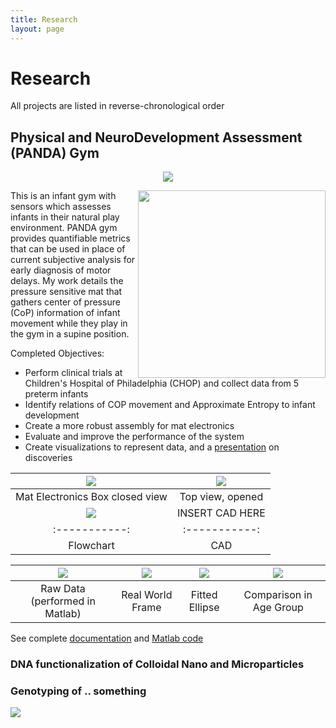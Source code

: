 ```yaml
---
title: Research
layout: page
---
```

# Research
All projects are listed in reverse-chronological order
## Physical and NeuroDevelopment Assessment (PANDA) Gym
<p align="center">
  <img src="https://github.com/susan-z/susan-z.github.io/blob/master/img/LSAMP.jpg?raw=true"/>
</p>

<img style="float: right;" src="https://github.com/susan-z/susan-z.github.io/blob/master/img/babyingym.png?raw=true" width="300px">
This is an infant gym with sensors which assesses infants in their natural play environment. PANDA gym provides quantifiable metrics that can be used in place of current subjective analysis for early diagnosis of motor delays. My work details the pressure sensitive mat that gathers center of pressure (CoP) information of infant movement while they play in the gym in a supine position.  
<br>

Completed Objectives:
* Perform clinical trials at Children's Hospital of Philadelphia (CHOP) and collect data from 5 preterm infants
* Identify relations of COP movement and Approximate Entropy to infant development 
* Create a more robust assembly for mat electronics
* Evaluate and improve the performance of the system
* Create visualizations to represent data, and a [presentation](https://github.com/susan-z/susan-z.github.io/blob/master/PANDAGym_LSAMP_SusanZhao.pdf) on discoveries

![](https://github.com/susan-z/susan-z.github.io/blob/master/img/image5.JPG?raw=true) | ![](https://github.com/susan-z/susan-z.github.io/blob/master/img/image7%20Cropped.jpg?raw=true)
:-----------:|:-----------:
Mat Electronics Box closed view | Top view, opened
![](https://github.com/susan-z/susan-z.github.io/blob/master/img/matelectronics.png?raw=true) | INSERT CAD HERE
:-----------:|:-----------:
Flowchart | CAD

![](https://github.com/susan-z/susan-z.github.io/blob/master/img/baby18_1.png?raw=true) | ![](https://github.com/susan-z/susan-z.github.io/blob/master/img/baby18_2.png?raw=true) | ![](https://github.com/susan-z/susan-z.github.io/blob/master/img/baby18_ellipse%20Cropped.jpg?raw=true) | ![](https://github.com/susan-z/susan-z.github.io/blob/master/img/baby18_toynotoy.png?raw=true)
:-----------:|:-----------:|:-----------:|:-----------:
Raw Data (performed in Matlab) | Real World Frame  | Fitted Ellipse | Comparison in Age Group

See complete [documentation](github.com) and [Matlab code](github.com)
### DNA functionalization of Colloidal Nano and Microparticles


### Genotyping of .. something
![](https://github.com/susan-z/susan-z.github.io/blob/master/img/IMG_2108%20Cropped.jpg?raw=true)
